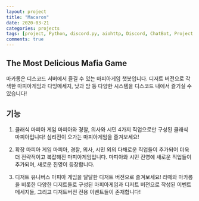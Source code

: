 ```yaml
---
layout: project
title: "Macaron"
date: 2020-03-21
categories: projects
tags: [project, Python, discord.py, aiohttp, Discord, ChatBot, Project:Dessert, Macaron]
comments: true
---
```

## The Most Delicious Mafia Game

마카롱은 디스코드 서버에서 즐길 수 있는 마피아게임 챗봇입니다. 디저트 버전으로 각색한 마피아게임과 다잉메세지, 낮과 밤 등 다양한 시스템을 디스코드 내에서 즐기실 수 있습니다!

## 기능

1. 클래식 마피아 게임
마피아와 경찰, 의사와 시민 4가지 직업으로만 구성된 클래식 마피아입니다! 심리전이 오가는 마피아게임을 즐겨보세요!

2. 확장 마피아 게임
마피아, 경찰, 의사, 시민 외의 다채로운 직업들이 추가되어 더욱 더 전략적이고 복잡해진 마피아게임입니다. 마피아와 시민 진영에 새로운 직업들이 추가되며, 새로운 진영이 등장합니다.

3. 디저트 유니버스
마피아 게임을 달달한 디저트 버전으로 즐겨보세요! 라떼와 마카롱을 비롯한 다양한 디저트들로 구성된 마피아게임과 디저트 버전으로 작성된 이벤트 메세지들, 그리고 디저트버전 전용 이벤트들이 존재합니다!
